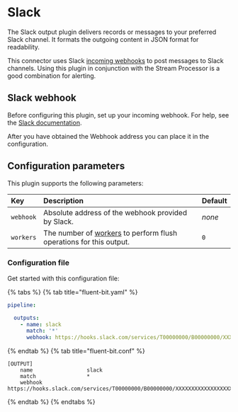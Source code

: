 # Slack

The Slack output plugin delivers records or messages to your preferred Slack channel. It formats the outgoing content in JSON format for readability.

This connector uses Slack [incoming webhooks](https://docs.slack.dev/messaging/sending-messages-using-incoming-webhooks) to post messages to Slack channels. Using this plugin in conjunction with the Stream Processor is a good combination for alerting.

## Slack webhook

Before configuring this plugin, set up your incoming webhook. For help, see the [Slack documentation](https://docs.slack.dev/messaging/sending-messages-using-incoming-webhooks).

After you have obtained the Webhook address you can place it in the configuration.

## Configuration parameters

This plugin supports the following parameters:

| Key     | Description | Default |
|:--------|:------------|:--------|
| `webhook` | Absolute address of the webhook provided by Slack. | _none_ |
| `workers` | The number of [workers](../../administration/multithreading.md#outputs) to perform flush operations for this output. | `0` |

### Configuration file

Get started with this configuration file:

{% tabs %}
{% tab title="fluent-bit.yaml" %}

```yaml
pipeline:

  outputs:
    - name: slack
      match: '*'
      webhook: https://hooks.slack.com/services/T00000000/B00000000/XXXXXXXXXXXXXXXXXXXXXXXX
```

{% endtab %}
{% tab title="fluent-bit.conf" %}

```text
[OUTPUT]
    name                 slack
    match                *
    webhook              https://hooks.slack.com/services/T00000000/B00000000/XXXXXXXXXXXXXXXXXXXXXXXX
```

{% endtab %}
{% endtabs %}
